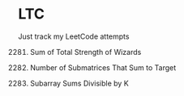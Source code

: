 # LTC
Just track my LeetCode attempts 

2281. Sum of Total Strength of Wizards

1074. Number of Submatrices That Sum to Target

974. Subarray Sums Divisible by K
